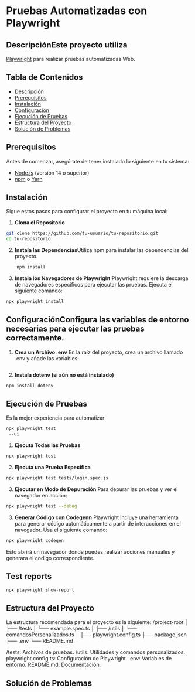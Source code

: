 # Pruebas Automatizadas con Playwright

## DescripciónEste proyecto utiliza 

[Playwright](https://playwright.dev/docs/intro) para realizar pruebas automatizadas Web.

## Tabla de Contenidos
- [Descripción](#descripción)
- [Prerequisitos](#prerequisitos)
- [Instalación](#instalación)
- [Configuración](#configuración)
- [Ejecución de Pruebas](#ejecución-de-pruebas)
- [Estructura del Proyecto](#estructura-del-proyecto)
- [Solución de Problemas](#solución-de-problemas)

## Prerequisitos
Antes de comenzar, asegúrate de tener instalado lo siguiente en tu sistema:
- [Node.js](https://nodejs.org/) (versión 14 o superior)
- [npm](https://www.npmjs.com/) o [Yarn](https://yarnpkg.com/)

## Instalación
Sigue estos pasos para configurar el proyecto en tu máquina local:
1. **Clona el Repositorio**
```bash   
git clone https://github.com/tu-usuario/tu-repositorio.git 
cd tu-repositorio 
```
2. **Instala las Dependencias**Utiliza npm para instalar las dependencias del proyecto.
```bash
    npm install
```
3. **Instala los Navegadores de Playwright**
Playwright requiere la descarga de navegadores específicos para ejecutar las pruebas. Ejecuta el siguiente comando:
```bash
npx playwright install
```
## ConfiguraciónConfigura las variables de entorno necesarias para ejecutar las pruebas correctamente.
1. **Crea un Archivo .env** 
En la raíz del proyecto, crea un archivo llamado .env y añade las variables:
```bash

```
2. **Instala dotenv (si aún no está instalado)**
```bash
npm install dotenv
```
## **Ejecución de Pruebas** 
Es la mejor experiencia para automatizar
```bash
npx playwright test
 --ui
 ```
1. **Ejecuta Todas las Pruebas**
```bash
npx playwright test
```
2. **Ejecuta una Prueba Específica**
```bash
npx playwright test tests/login.spec.js
```
3. **Ejecutar en Modo de Depuración**
Para depurar las pruebas y ver el navegador en acción:
```bash
npx playwright test --debug
```
3. **Generar Código con Codegenn**
Playwright incluye una herramienta para generar código automáticamente a partir de interacciones en el navegador. Usa el siguiente comando:
```bash
npx playwright codegen
```
Esto abrirá un navegador donde puedes realizar acciones manuales y generara el codigo correspondiente.

## **Test reports**
```bash
npx playwright show-report
```




## **Estructura del Proyecto**
La estructura recomendada para el proyecto es la siguiente:
/project-root
│
├── /tests
│   └── example.spec.ts
│
├── /utils
│   └── comandosPersonalizados.ts
│
├── playwright.config.ts
├── package.json
├── .env
└── README.md

/tests: Archivos de pruebas.
/utils: Utilidades y comandos personalizados.
playwright.config.ts: Configuración de Playwright.
.env: Variables de entorno.
README.md: Documentación.


## **Solución de Problemas**





